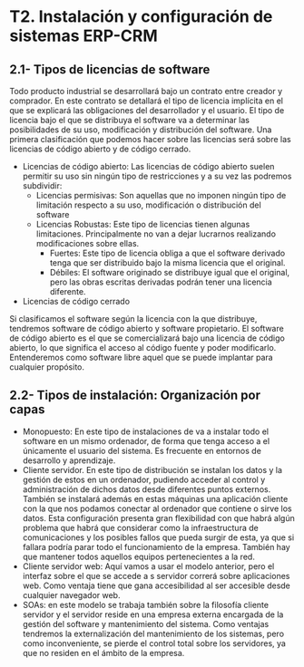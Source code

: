 # T2. Instalación y configuración de sistemas ERP-CRM

## 2.1- Tipos de licencias de software
Todo producto industrial se desarrollará bajo un contrato entre creador y comprador. En este contrato se detallará el tipo de licencia implícita en el que se explicará las obligaciones del desarrollador y el usuario.
El tipo de licencia bajo el que se distribuya el software va a determinar las posibilidades de su uso, modificación y distribución del software. Una primera clasificación que podemos hacer sobre las licencias será sobre las licencias de código abierto y de código cerrado.
* Licencias de código abierto: Las licencias de código abierto suelen permitir su uso sin ningún tipo de restricciones y a su vez las podremos subdividir:
	* Licencias permisivas: Son aquellas que no imponen ningún tipo de limitación respecto a su uso, modificación o distribución del software
	* Licencias Robustas: Este tipo de licencias tienen algunas limitaciones. Principalmente no van a dejar lucrarnos realizando modificaciones sobre ellas.
		* Fuertes: Este tipo de licencia obliga a que el software derivado tenga que ser distribuido bajo la misma licencia que el original.
		* Débiles: El software originado se distribuye igual que el original, pero las obras escritas derivadas podrán tener una licencia diferente.
* Licencias de código cerrado

Si clasificamos el software según la licencia con la que distribuye, tendremos software de código abierto y software propietario. El software de código abierto es el que se comercializará bajo una licencia de código abierto, lo que significa el acceso al código fuente y poder modificarlo. Entenderemos como software libre  aquel que se puede implantar para cualquier propósito.

## 2.2- Tipos de instalación: Organización por capas
* Monopuesto: En este tipo de instalaciones de va a instalar todo el software en un mismo ordenador, de forma que tenga acceso a el únicamente el usuario del sistema. Es frecuente en entornos de desarrollo y aprendizaje.
* Cliente servidor. En este tipo de distribución se instalan los datos y la gestión de estos en un ordenador, pudiendo acceder al control y administración de dichos datos desde diferentes puntos externos. También se instalará además en estas máquinas una aplicación cliente con la que nos podamos conectar al ordenador que contiene o sirve los datos. Esta configuración presenta gran flexibilidad con que habrá algún problema que habrá que considerar como la infraestructura de comunicaciones y los posibles fallos que pueda surgir de esta, ya que si fallara podría parar todo el funcionamiento de la empresa. También hay que mantener todos aquellos equipos pertenecientes a la red.
* Cliente servidor web: Aquí vamos a usar el modelo anterior, pero el interfaz sobre el que se accede a s servidor correrá sobre aplicaciones web. Como ventaja tiene que gana accesibilidad al ser accesible desde cualquier navegador web.
* SOAs: en este modelo se trabaja también sobre la filosofía cliente servidor y el servidor reside en una empresa externa encargada de la gestión del software y mantenimiento del sistema. Como ventajas tendremos la externalización del mantenimiento de los sistemas, pero como inconveniente, se pierde el control total sobre los servidores, ya que no residen en el ámbito de la empresa.
